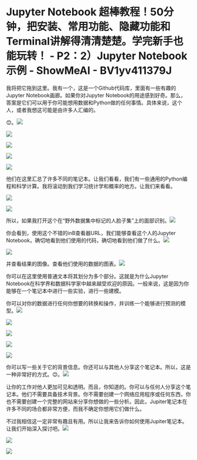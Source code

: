 # Jupyter Notebook 超棒教程！50分钟，把安装、常用功能、隐藏功能和Terminal讲解得清清楚楚。学完新手也能玩转！ - P2：2）Jupyter Notebook示例 - ShowMeAI - BV1yv411379J

我将把它拖到这里。我有一个，这是一个Github代码库，里面有一些有趣的Jupyter Notebook画廊。如果你对Jupyter Notebook的用途感到好奇。那么，答案是它们可以用于你可能想用数据和Python做的任何事情。具体来说，这个人，或者我想这可能是由许多人汇编的。

😊。![](img/bebfc5b1a8153c6a7ba708b3cb0c3183_1.png)

![](img/bebfc5b1a8153c6a7ba708b3cb0c3183_2.png)

![](img/bebfc5b1a8153c6a7ba708b3cb0c3183_3.png)

![](img/bebfc5b1a8153c6a7ba708b3cb0c3183_4.png)

![](img/bebfc5b1a8153c6a7ba708b3cb0c3183_5.png)

他们在这里汇总了许多不同的笔记本。让我们看看，我们有一些通用的Python编程和科学计算。我将滚动到我们学习统计学和概率的地方。让我们来看看。

![](img/bebfc5b1a8153c6a7ba708b3cb0c3183_7.png)

![](img/bebfc5b1a8153c6a7ba708b3cb0c3183_8.png)

所以，如果我打开这个在“野外数据集中标记的人脸子集”上的面部识别。![](img/bebfc5b1a8153c6a7ba708b3cb0c3183_10.png)

你会看到，使用这个不错的inB查看器URL，我们能够查看这个人的Jupyter Notebook，确切地看到他们使用的代码，确切地看到他们做了什么。![](img/bebfc5b1a8153c6a7ba708b3cb0c3183_12.png)

![](img/bebfc5b1a8153c6a7ba708b3cb0c3183_13.png)

并查看结果的图像。查看他们使用的数据的图表。![](img/bebfc5b1a8153c6a7ba708b3cb0c3183_15.png)

你可以在这里使用普通文本将其划分为多个部分。这就是为什么Jupyter Notebook在科学界和数据科学家中越来越受欢迎的原因。一般来说，这是因为你能够在一个笔记本中进行一些实验，进行一些建模。

你可以对你的数据进行任何你想要的转换和操作，并训练一个能够进行预测的模型。![](img/bebfc5b1a8153c6a7ba708b3cb0c3183_17.png)

![](img/bebfc5b1a8153c6a7ba708b3cb0c3183_18.png)

![](img/bebfc5b1a8153c6a7ba708b3cb0c3183_19.png)

![](img/bebfc5b1a8153c6a7ba708b3cb0c3183_20.png)

![](img/bebfc5b1a8153c6a7ba708b3cb0c3183_21.png)

你可以写一些关于它的背景信息。你还可以与其他人分享这个笔记本。所以，这是一种非常好的方式。😊。![](img/bebfc5b1a8153c6a7ba708b3cb0c3183_23.png)

让你的工作对他人更加可见和透明。而且，你知道的。你可以与任何人分享这个笔记本。他们不需要具备技术背景。你不需要创建一个网络应用程序或任何东西，你也不需要创建一个完整的网站来分享你想做的一些分析。因此，Jupiter笔记本在许多不同的场合都非常方便，而我不确定你想用它们做什么。

不过我相信这一定非常有趣且有用。所以让我来告诉你如何使用Jupiter笔记本。让我们开始深入探讨吧。![](img/bebfc5b1a8153c6a7ba708b3cb0c3183_25.png)

![](img/bebfc5b1a8153c6a7ba708b3cb0c3183_26.png)

![](img/bebfc5b1a8153c6a7ba708b3cb0c3183_27.png)

